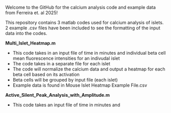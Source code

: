 Welcome to the GitHub for the calcium analysis code and example data from Ferreira et. al 2025!

This repository contains 3 matlab codes used for calcium analysis of islets. 2 example .csv files have been included to see the formatting of the input data into the codes.

**Multi_Islet_Heatmap.m**
- This code takes in an input file of time in minutes and individual beta cell mean fluorescence intensities for an indivudal islet
- The code takes in a separate file for each islet
- The code will normalize the calcium data and output a heatmap for each beta cell based on its activation
- Beta cells will be grouped by input file (each islet)
- Example data is found in Mouse Islet Heatmap Example File.csv

**Active_Silent_Peak_Analysis_with_Amplitude.m**
- This code takes an input file of time in minutes and 
